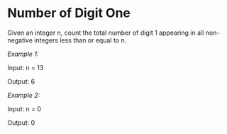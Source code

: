 # Number of Digit One

Given an integer n, count the total number of digit 1 appearing in all non-negative integers less than or equal to n.

*Example 1:*

Input: n = 13

Output: 6

*Example 2:*

Input: n = 0

Output: 0
